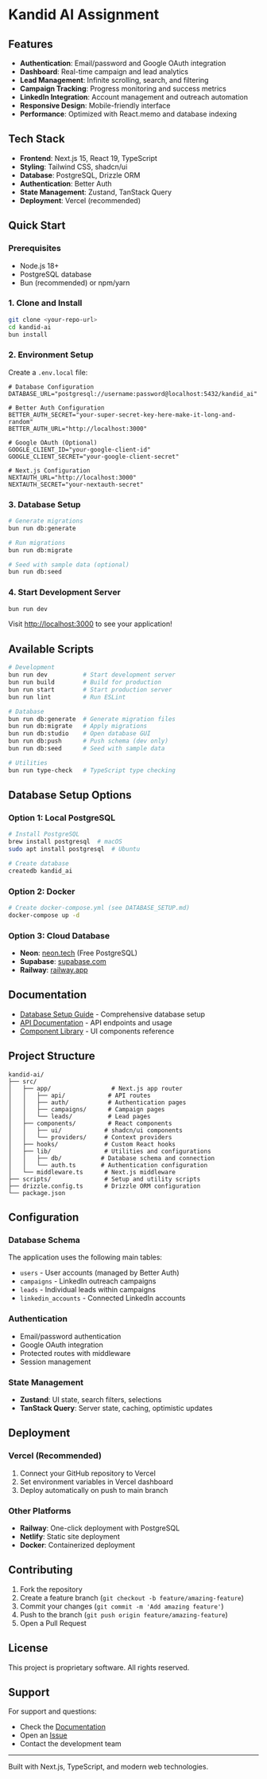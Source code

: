# Kandid AI Assignment 

## Features

- **Authentication**: Email/password and Google OAuth integration
- **Dashboard**: Real-time campaign and lead analytics
- **Lead Management**: Infinite scrolling, search, and filtering
- **Campaign Tracking**: Progress monitoring and success metrics
- **LinkedIn Integration**: Account management and outreach automation
- **Responsive Design**: Mobile-friendly interface
- **Performance**: Optimized with React.memo and database indexing

## Tech Stack

- **Frontend**: Next.js 15, React 19, TypeScript
- **Styling**: Tailwind CSS, shadcn/ui
- **Database**: PostgreSQL, Drizzle ORM
- **Authentication**: Better Auth
- **State Management**: Zustand, TanStack Query
- **Deployment**: Vercel (recommended)

## Quick Start

### Prerequisites

- Node.js 18+ 
- PostgreSQL database
- Bun (recommended) or npm/yarn

### 1. Clone and Install

```bash
git clone <your-repo-url>
cd kandid-ai
bun install
```

### 2. Environment Setup

Create a `.env.local` file:

```env
# Database Configuration
DATABASE_URL="postgresql://username:password@localhost:5432/kandid_ai"

# Better Auth Configuration
BETTER_AUTH_SECRET="your-super-secret-key-here-make-it-long-and-random"
BETTER_AUTH_URL="http://localhost:3000"

# Google OAuth (Optional)
GOOGLE_CLIENT_ID="your-google-client-id"
GOOGLE_CLIENT_SECRET="your-google-client-secret"

# Next.js Configuration
NEXTAUTH_URL="http://localhost:3000"
NEXTAUTH_SECRET="your-nextauth-secret"
```

### 3. Database Setup

```bash
# Generate migrations
bun run db:generate

# Run migrations
bun run db:migrate

# Seed with sample data (optional)
bun run db:seed
```

### 4. Start Development Server

```bash
bun run dev
```

Visit [http://localhost:3000](http://localhost:3000) to see your application!

## Available Scripts

```bash
# Development
bun run dev          # Start development server
bun run build        # Build for production
bun run start        # Start production server
bun run lint         # Run ESLint

# Database
bun run db:generate  # Generate migration files
bun run db:migrate   # Apply migrations
bun run db:studio    # Open database GUI
bun run db:push      # Push schema (dev only)
bun run db:seed      # Seed with sample data

# Utilities
bun run type-check   # TypeScript type checking
```

## Database Setup Options

### Option 1: Local PostgreSQL
```bash
# Install PostgreSQL
brew install postgresql  # macOS
sudo apt install postgresql  # Ubuntu

# Create database
createdb kandid_ai
```

### Option 2: Docker
```bash
# Create docker-compose.yml (see DATABASE_SETUP.md)
docker-compose up -d
```

### Option 3: Cloud Database
- **Neon**: [neon.tech](https://neon.tech) (Free PostgreSQL)
- **Supabase**: [supabase.com](https://supabase.com)
- **Railway**: [railway.app](https://railway.app)

## Documentation

- [Database Setup Guide](./DATABASE_SETUP.md) - Comprehensive database setup
- [API Documentation](./docs/api.md) - API endpoints and usage
- [Component Library](./docs/components.md) - UI components reference

## Project Structure

```
kandid-ai/
├── src/
│   ├── app/                 # Next.js app router
│   │   ├── api/            # API routes
│   │   ├── auth/           # Authentication pages
│   │   ├── campaigns/      # Campaign pages
│   │   └── leads/          # Lead pages
│   ├── components/         # React components
│   │   ├── ui/            # shadcn/ui components
│   │   └── providers/     # Context providers
│   ├── hooks/             # Custom React hooks
│   ├── lib/               # Utilities and configurations
│   │   ├── db/           # Database schema and connection
│   │   └── auth.ts       # Authentication configuration
│   └── middleware.ts      # Next.js middleware
├── scripts/               # Setup and utility scripts
├── drizzle.config.ts      # Drizzle ORM configuration
└── package.json
```

## Configuration

### Database Schema
The application uses the following main tables:
- `users` - User accounts (managed by Better Auth)
- `campaigns` - LinkedIn outreach campaigns
- `leads` - Individual leads within campaigns
- `linkedin_accounts` - Connected LinkedIn accounts

### Authentication
- Email/password authentication
- Google OAuth integration
- Protected routes with middleware
- Session management

### State Management
- **Zustand**: UI state, search filters, selections
- **TanStack Query**: Server state, caching, optimistic updates

## Deployment

### Vercel (Recommended)
1. Connect your GitHub repository to Vercel
2. Set environment variables in Vercel dashboard
3. Deploy automatically on push to main branch

### Other Platforms
- **Railway**: One-click deployment with PostgreSQL
- **Netlify**: Static site deployment
- **Docker**: Containerized deployment

## Contributing

1. Fork the repository
2. Create a feature branch (`git checkout -b feature/amazing-feature`)
3. Commit your changes (`git commit -m 'Add amazing feature'`)
4. Push to the branch (`git push origin feature/amazing-feature`)
5. Open a Pull Request

## License

This project is proprietary software. All rights reserved.

## Support

For support and questions:
- Check the [Documentation](./DATABASE_SETUP.md)
- Open an [Issue](https://github.com/your-repo/issues)
- Contact the development team

---

Built with Next.js, TypeScript, and modern web technologies.
